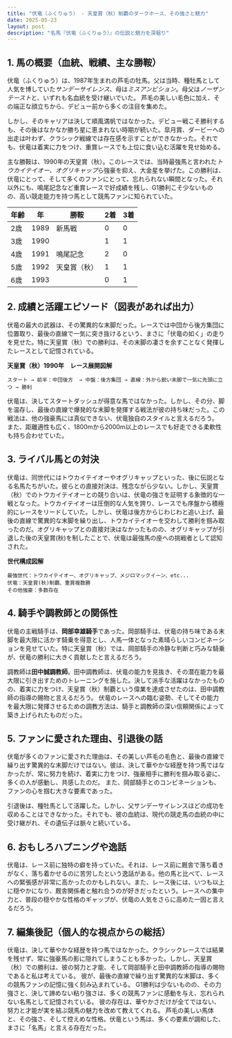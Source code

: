 ```yaml
---
title: "伏竜（ふくりゅう） - 天皇賞（秋）制覇のダークホース、その強さと魅力"
date: 2025-05-23
layout: post
description: "名馬『伏竜（ふくりゅう）』の伝説と魅力を深堀り"
---
```


## 1. 馬の概要（血統、戦績、主な勝鞍）

伏竜（ふくりゅう）は、1987年生まれの芦毛の牡馬。父は当時、種牡馬として人気を博していた*サンデーサイレンス*、母は*ミスアンビション*。母父は*ノーザンテースト*と、いずれも名血統を受け継いでいた。  芦毛の美しい毛色に加え、その端正な顔立ちから、デビュー前から多くの注目を集めた。

しかし、そのキャリアは決して順風満帆ではなかった。デビュー戦こそ勝利するも、その後はなかなか勝ち星に恵まれない時期が続いた。皐月賞、ダービーへの出走は叶わず、クラシック戦線では存在感を示すことができなかった。それでも、伏竜は着実に力をつけ、重賞レースでも上位に食い込む活躍を見せ始める。

主な勝鞍は、1990年の天皇賞（秋）。このレースでは、当時最強馬と言われた*トウカイテイオー*、*オグリキャップ*ら強豪を抑え、大金星を挙げた。この勝利は、伏竜にとって、そして多くのファンにとって、忘れられない瞬間となった。それ以外にも、鳴尾記念など重賞レースで好成績を残し、G1勝利こそ少ないものの、高い競走能力を持つ馬として競馬ファンに知られていた。

| 年齢 | 年 | 勝鞍                                      | 2着 | 3着 |
|------|---|-------------------------------------------|-----|-----|
| 2歳   | 1989 | 新馬戦                                    | 0   | 0   |
| 3歳   | 1990 |                                           | 1   | 1   |
| 4歳   | 1991 | 鳴尾記念                                  | 2   | 0   |
| 5歳   | 1992 | 天皇賞（秋）                             | 1   | 1   |
| 6歳   | 1993 |                                           | 0   | 1   |


## 2. 成績と活躍エピソード（図表があれば出力）

伏竜の最大の武器は、その驚異的な末脚だった。レースでは中団から後方集団に位置取り、最後の直線で一気に突き抜けるという、まさに「伏竜の如く」の走りを見せた。特に天皇賞（秋）での勝利は、その末脚の凄さを余すことなく発揮したレースとして記憶されている。

**天皇賞（秋）1990年　レース展開図解**

```
スタート → 前半：中団後方  → 中盤：後方集団 → 直線：外から鋭い末脚で一気に先頭に立つ → 勝利
```

伏竜は、決してスタートダッシュが得意な馬ではなかった。しかし、その分、脚を温存し、最後の直線で爆発的な末脚を発揮する戦法が彼の持ち味だった。この戦法は、他の強豪馬には真似できない、伏竜独自のスタイルと言えるだろう。  また、距離適性も広く、1800mから2000m以上のレースでも好走できる柔軟性も持ち合わせていた。


## 3. ライバル馬との対決

伏竜は、同世代にはトウカイテイオーやオグリキャップといった、後に伝説となる名馬たちがいた。彼らとの直接対決は、残念ながら少ない。しかし、天皇賞（秋）でのトウカイテイオーとの競り合いは、伏竜の強さを証明する象徴的な一戦となった。トウカイテイオーは圧倒的な人気を誇り、レースでも序盤から積極的にレースをリードしていた。しかし、伏竜は後方からじわじわと追い上げ、最後の直線で驚異的な末脚を繰り出し、トウカイテイオーを交わして勝利を掴み取ったのだ。オグリキャップとの直接対決はなかったものの、オグリキャップが引退した後の天皇賞(秋)を制したことで、伏竜は最強馬の座への挑戦者として認知された。

**世代構成図解**

```
最強世代：トウカイテイオー、オグリキャップ、メジロマックイーン、etc...
伏竜：天皇賞(秋)制覇、重賞複数勝
その他強豪：多数存在
```


## 4. 騎手や調教師との関係性

伏竜の主戦騎手は、**岡部幸雄騎手**であった。岡部騎手は、伏竜の持ち味である末脚を最大限に活かす騎乗を得意とし、人馬一体となった素晴らしいコンビネーションを見せていた。特に天皇賞（秋）では、岡部騎手の冷静な判断と巧みな騎乗が、伏竜の勝利に大きく貢献したと言えるだろう。

調教師は**田中誠調教師**。田中調教師は、伏竜の能力を見抜き、その潜在能力を最大限に引き出すためのトレーニングを施した。決して派手な活躍はなかったものの、着実に力をつけ、天皇賞（秋）制覇という偉業を達成させたのは、田中調教師の指導の賜物と言えるだろう。  伏竜のレースへの臨む姿勢、そしてその能力を最大限に発揮させるための調教方法は、騎手と調教師の深い信頼関係によって築き上げられたものだった。


## 5. ファンに愛された理由、引退後の話

伏竜が多くのファンに愛された理由は、その美しい芦毛の毛色と、最後の直線で繰り出す驚異的な末脚だけではない。彼は、決して華やかな経歴を持つ馬ではなかったが、常に努力を続け、着実に力をつけ、強豪相手に勝利を掴み取る姿に、多くの人が感動し、共感したのだ。  また、岡部騎手とのコンビネーションも、ファンの心を掴む大きな要素であった。

引退後は、種牡馬として活躍した。しかし、父サンデーサイレンスほどの成功を収めることはできなかった。それでも、彼の血統は、現代の競走馬の血統の中に受け継がれ、その遺伝子は脈々と続いている。


## 6. おもしろハプニングや逸話

伏竜は、レース前に独特の癖を持っていた。それは、レース前に厩舎で落ち着きがなく、落ち着かせるのに苦労したという逸話がある。他の馬と比べて、レースへの緊張感が非常に高かったのかもしれない。また、レース後には、いつも以上に穏やかになり、厩舎関係者と触れ合うのが好きだったという。レースへの集中力と、普段の穏やかな性格のギャップが、伏竜の人気をさらに高めた一因と言えるだろう。


## 7. 編集後記（個人的な視点からの総括）

伏竜は、決して華やかな経歴を持つ馬ではなかった。クラシックレースでは結果を残せず、常に強豪馬の影に隠れてしまうことも多かった。しかし、天皇賞（秋）での勝利は、彼の努力と才能、そして岡部騎手と田中調教師の指導の賜物であると私は考えている。  彼が、最後の直線で繰り出す驚異的な末脚は、多くの競馬ファンの記憶に強く刻み込まれている。  G1勝利は少ないものの、その力強さと、決して諦めない粘り強さは、多くの競馬ファンに感動を与え、忘れられない名馬として記憶されている。 彼の存在は、華やかさだけが全てではない、努力と才能が実を結ぶ競馬の魅力を改めて教えてくれる。  芦毛の美しい馬体と、その強さ、そして控えめな性格。伏竜という馬は、多くの要素が調和した、まさに「名馬」と言える存在だった。
